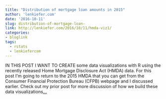 ```yaml
---
title: "Distribution of mortgage loan amounts in 2015"
author: 'lenkiefer.com'
date: '2016-10-11'
slug: distribution-of-mortgage-loan-
link: http://lenkiefer.com/2016/10/11/hmda-viz1/
categories:
- bloglink
tags:
  - rstats
  - lenkiefercom
---
```


IN THIS POST I WANT TO CREATE some data visualizations with R using the recently released Home Mortgage Disclosure Act (HMDA) data. For this post I'm going to return to the 2015 HMDA that you can get from the Consumer Financial Protection Bureau (CFPB) webpage and I discussed earlier. Check out my prior post for more discussion of how we build these data visualizations[... <i class="fas fa-external-link-alt"></i>](http://lenkiefer.com/2016/10/11/hmda-viz1/)

